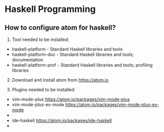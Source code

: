 # Haskell Programming
## How to configure atom for haskell?

1. Tool needed to be installed:
 * haskell-platform - Standard Haskell libraries and tools
 * haskell-platform-doc - Standard Haskell libraries and tools; documentation
 * haskell-platform-prof - Standard Haskell libraries and tools; profiling libraries

2. Download and install atom from https://atom.io

3. Plugins needed to be installed:
 * vim-mode-plus https://atom.io/packages/vim-mode-plus
 * vim-mode-plus-ex-mode https://atom.io/packages/vim-mode-plus-ex-mode
 * 
 * ide-haskell https://atom.io/packages/ide-haskell
 * 
